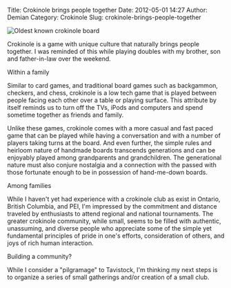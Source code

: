 Title: Crokinole brings people together
Date: 2012-05-01 14:27
Author: Demian
Category: Crokinole
Slug: crokinole-brings-people-together

![Oldest known crokinole board](http://www.sumoflam.biz/ShakespeareWeb/crokinole2.jpg)

Crokinole is a game with unique culture that naturally brings people
together. I was reminded of this while playing doubles with my brother,
son and father-in-law over the weekend.

Within a family

Similar to card games, and traditional board games such as backgammon,
checkers, and chess, crokinole is a low tech game that is played between
people facing each other over a table or playing surface. This attribute
by itself reminds us to turn off the TVs, iPods and computers and spend
sometime together as friends and family.

Unlike these games, crokinole comes with a more casual and fast paced
game that can be played while having a conversation and with a number of
players taking turns at the board. And even further, the simple rules
and heirloom nature of handmade boards transcends generations and can be
enjoyably played among grandparents and grandchildren. The generational
nature must also conjure nostalgia and a connection with the passed with
those fortunate enough to be in possession of hand-me-down boards.

Among families

While I haven't yet had experience with a crokinole club as exist in
Ontario, British Columbia, and PEI, I'm impressed by the commitment and
distance traveled by enthusiasts to attend regional and national
tournaments. The greater crokinole community, while small, seems to be
filled with authentic, unassuming, and diverse people who appreciate
some of the simple yet fundamental principles of pride in one's efforts,
consideration of others, and joys of rich human interaction.

Building a community?

While I consider a "pilgramage" to Tavistock, I'm thinking my next steps
is to organize a series of small gatherings and/or creation of a small
club.
